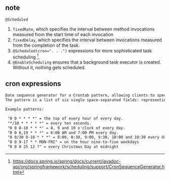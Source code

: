 ## note
`@Scheduled` 
1. `fixedRate`, which specifies the interval between method invocations measured from the start time of each invocation
2. `fixedDelay`, which specifies the interval between invocations measured from the completion of the task.
3. `@Scheduled(cron=". . .")` expressions for more sophisticated task scheduling [^1].
4. `@EnableScheduling` ensures that a background task executor is created. Without it, nothing gets scheduled.


##  cron expressions
```html
Date sequence generator for a Crontab pattern, allowing clients to specify a pattern that the sequence matches.
The pattern is a list of six single space-separated fields: representing second, minute, hour, day, month, weekday. Month and weekday names can be given as the first three letters of the English names.

Example patterns:

 "0 0 * * * *" = the top of every hour of every day.
 "*/10 * * * * *" = every ten seconds.
 "0 0 8-10 * * *" = 8, 9 and 10 o'clock of every day.
 "0 0 6,19 * * *" = 6:00 AM and 7:00 PM every day.
 "0 0/30 8-10 * * *" = 8:00, 8:30, 9:00, 9:30, 10:00 and 10:30 every day.
 "0 0 9-17 * * MON-FRI" = on the hour nine-to-five weekdays
 "0 0 0 25 12 ?" = every Christmas Day at midnight
```

[^1]:https://docs.spring.io/spring/docs/current/javadoc-api/org/springframework/scheduling/support/CronSequenceGenerator.html
